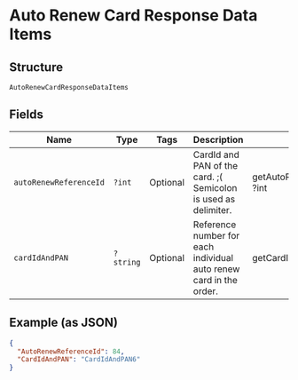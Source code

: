 
# Auto Renew Card Response Data Items

## Structure

`AutoRenewCardResponseDataItems`

## Fields

| Name | Type | Tags | Description | Getter | Setter |
|  --- | --- | --- | --- | --- | --- |
| `autoRenewReferenceId` | `?int` | Optional | CardId and PAN of the card. ;( Semicolon is used as delimiter. | getAutoRenewReferenceId(): ?int | setAutoRenewReferenceId(?int autoRenewReferenceId): void |
| `cardIdAndPAN` | `?string` | Optional | Reference number for each individual auto renew card in the order. | getCardIdAndPAN(): ?string | setCardIdAndPAN(?string cardIdAndPAN): void |

## Example (as JSON)

```json
{
  "AutoRenewReferenceId": 84,
  "CardIdAndPAN": "CardIdAndPAN6"
}
```

